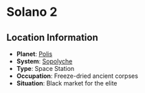 # Solano 2

## Location Information
- **Planet**: [Polis](../planet--polis.md)
- **System**: [Sopolyche](../../../system--sopolyche.md)
- **Type**: Space Station
- **Occupation**: Freeze-dried ancient corpses
- **Situation**: Black market for the elite